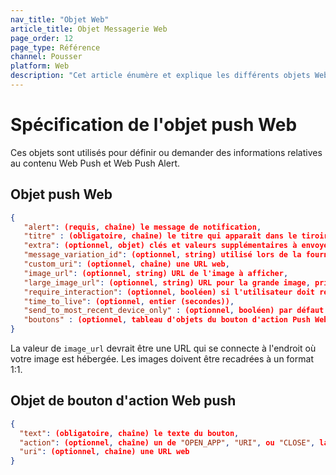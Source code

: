 ```yaml
---
nav_title: "Objet Web"
article_title: Objet Messagerie Web
page_order: 12
page_type: Référence
channel: Pousser
platform: Web
description: "Cet article énumère et explique les différents objets Web utilisés au Brésil."
---
```


# Spécification de l'objet push Web

Ces objets sont utilisés pour définir ou demander des informations relatives au contenu Web Push et Web Push Alert.

## Objet push Web

```json
{
   "alert": (requis, chaîne) le message de notification,
   "titre" : (obligatoire, chaîne) le titre qui apparaît dans le tiroir de notification,
   "extra": (optionnel, objet) clés et valeurs supplémentaires à envoyer dans la push,
   "message_variation_id": (optionnel, string) utilisé lors de la fourniture d'un campaign_id pour spécifier la variation de message sous laquelle ce message doit être suivi (doit être un message Kindle/FireOS Push Message),
   "custom_uri": (optionnel, chaîne) une URL web,
   "image_url": (optionnel, string) URL de l'image à afficher,
   "large_image_url": (optionnel, string) URL pour la grande image, prise en charge sur Chrome Windows/Android,
   "require_interaction": (optionnel, booléen) si l'utilisateur doit rejeter la notification, supporté sous Mac Chrome,
   "time_to_live": (optionnel, entier (secondes)),
   "send_to_most_recent_device_only" : (optionnel, booléen) par défaut à false, si défini à true, Braze enverra uniquement ce push à un utilisateur le plus récemment utilisé navigateur, plutôt que tous les navigateurs éligibles,
   "boutons" : (optionnel, tableau d'objets du bouton d'action Push Web) pour afficher
}
```

La valeur de `image_url` devrait être une URL qui se connecte à l'endroit où votre image est hébergée. Les images doivent être recadrées à un format 1:1.

## Objet de bouton d'action Web push

```json
{
  "text": (obligatoire, chaîne) le texte du bouton,
  "action": (optionnel, chaîne) un de "OPEN_APP", "URI", ou "CLOSE", la valeur par défaut est "OPEN_APP",
  "uri": (optionnel, chaîne) une URL web
}
```
